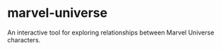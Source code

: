 # marvel-universe
An interactive tool for exploring relationships between Marvel Universe characters.
